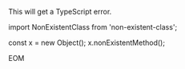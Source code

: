 This will get a TypeScript error.

<crea-write path="src/bad-file.ts" description="This will get a TypeScript error.">
import NonExistentClass from 'non-existent-class';

const x = new Object();
x.nonExistentMethod();
</crea-write>

EOM
